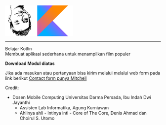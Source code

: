 <img src="pala.png" height="100px" /><img src="kotlin.png" height="100px" /><br><hr>
Belajar Kotlin  
Membuat aplikasi sederhana untuk menampilkan film populer 

<strong>Download Modul diatas</strong>

Jika ada masukan atau pertanyaan bisa kirim melalui melalui web form pada link berikut <a href="https://mitchell.webku.cf/Project/Hacktiv8/DevC-FinalProject/contact.php">Contact form punya Mitchell</a>

Credit: 
  - Dosen Mobile Computing Universitas Darma Persada, Ibu Indah Dwi Jayanthi
	- Assisten Lab Informatika, Agung Kurniawan
	- Ahlinya ahli - Intinya inti - Core of The Core, Denis Ahmad dan Choirul S. Utomo

